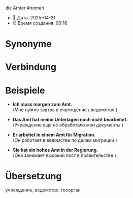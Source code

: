 die Ämter
#nomen
- 📍 Дата: 2025-04-21
- ⏰ Время создания: 00:16
# Synonyme

# Verbindung
# Beispiele
- **Ich muss morgen zum Amt.**  
    (Мне нужно завтра в учреждение / ведомство.)
    
- **Das Amt hat meine Unterlagen noch nicht bearbeitet.**  
    (Учреждение ещё не обработало мои документы.)
    
- **Er arbeitet in einem Amt für Migration.**  
    (Он работает в ведомстве по делам миграции.)
    
- **Sie hat ein hohes Amt in der Regierung.**  
    (Она занимает высокий пост в правительстве.)
# Übersetzung
учреждение, ведомство, госорган